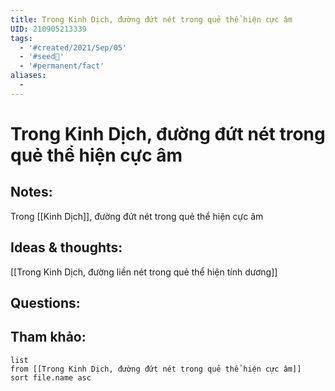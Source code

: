 ```yaml
---
title: Trong Kinh Dịch, đường đứt nét trong quẻ thể hiện cực âm
UID: 210905213339
tags:
  - '#created/2021/Sep/05'
  - '#seed🥜'
  - '#permanent/fact'
aliases:
  - 
---
```

# Trong Kinh Dịch, đường đứt nét trong quẻ thể hiện cực âm

## Notes:
Trong [[Kinh Dịch]], đường đứt nét trong quẻ thể hiện cực âm

## Ideas & thoughts:
[[Trong Kinh Dịch, đường liền nét trong quẻ thể hiện tính dương]]

## Questions:


## Tham khảo:
```dataview
list
from [[Trong Kinh Dịch, đường đứt nét trong quẻ thể hiện cực âm]]
sort file.name asc
```
